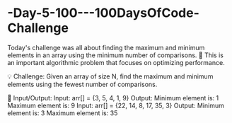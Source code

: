 # -Day-5-100---100DaysOfCode-Challenge

Today's challenge was all about finding the maximum and minimum elements in an array using the minimum number of comparisons. 🧮 This is an important algorithmic problem that focuses on optimizing performance.

💡 Challenge:
Given an array of size N, find the maximum and minimum elements using the fewest number of comparisons.

📝 Input/Output:
Input: arr[] = {3, 5, 4, 1, 9}
Output: Minimum element is: 1
Maximum element is: 9
Input: arr[] = {22, 14, 8, 17, 35, 3}
Output: Minimum element is: 3
Maximum element is: 35
